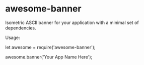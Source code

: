 # awesome-banner

Isometric ASCII banner for your application with a minimal set of dependencies.

Usage:

let awesome = require('awesome-banner');

awesome.banner('Your App Name Here');

